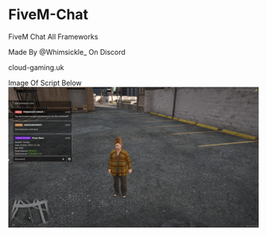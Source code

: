 # FiveM-Chat
FiveM Chat All Frameworks


Made By @Whimsickle_ On Discord

cloud-gaming.uk

Image Of Script Below
![Alt text](https://github.com/CloudGamingServices/FiveM-Chat/blob/main/FiveM%20Chat/chat-system.png)
